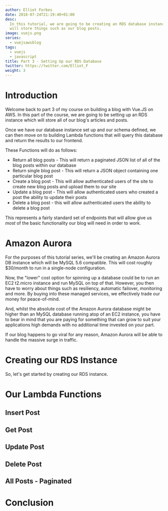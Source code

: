 ```yaml
---
author: Elliot Forbes
date: 2018-07-24T21:19:40+01:00
desc:
  In this tutorial, we are going to be creating an RDS database instance which
  will store things such as our blog posts.
image: vuejs.png
series:
  - vuejsawsblog
tags:
  - vuejs
  - javascript
title: Part 3 - Setting Up our RDS Database
twitter: https://twitter.com/Elliot_F
weight: 3
---
```


# Introduction

Welcome back to part 3 of my course on building a blog with Vue.JS on AWS. In
this part of the course, we are going to be setting up an RDS instance which
will store all of our blog's articles and posts.

Once we have our database instance set up and our schema defined, we can then
move on to building Lambda functions that will query this database and return
the results to our frontend.

These Functions will do as follows:

- Return all blog posts - This will return a paginated JSON list of all of the
  blog posts within our database
- Return single blog post - This will return a JSON object containing one
  particular blog post
- Create a blog post - This will allow authenticated users of the site to create
  new blog posts and upload them to our site
- Update a blog post - This will allow authenticated users who created a post
  the ability to update their posts
- Delete a blog post - this will allow authenticated users the ability to delete
  a blog post

This represents a fairly standard set of endpoints that will allow give us
_most_ of the basic functionality our blog will need in order to work.

# Amazon Aurora

For the purposes of this tutorial series, we'll be creating an Amazon Aurora DB
instance which will be MySQL 5.6 compatible. This will cost roughly \$30/month
to run in a single-node configuration.

Now, the "lower" cost option for spinning up a database could be to run an EC2
t2.micro instance and run MySQL on top of that. However, you then have to worry
about things such as resiliency, automatic failover, monitoring and more. By
buying into these managed services, we effectively trade our money for
peace-of-mind.

And, whilst the absolute cost of the Amazon Aurora database might be higher than
an MySQL database running atop of an EC2 instance, you have to bear in mind that
you are paying for something that can grow to suit your applications high
demands with no additional time invested on your part.

If our blog happens to go viral for any reason, Amazon Aurora will be able to
handle the massive surge in traffic.

# Creating our RDS Instance

So, let's get started by creating our RDS instance.

# Our Lambda Functions

## Insert Post

## Get Post

## Update Post

## Delete Post

## All Posts - Paginated

# Conclusion
